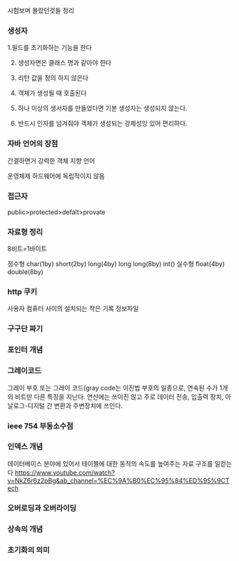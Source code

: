 시험보며 몰랐던것들 정리

### 생성자

1.필드를 초기화하는 기능을 한다

2. 생성자면은 클래스 명과 같아야 한다

3. 리턴 값을 정의 하지 않은다

4. 객체가 생성될 때 호출된다

5. 하나 이상의 생서자를 만들었다면 기본 생성자는 생성되지 않는다.

6. 반드시 인자를 넘겨줘야 객체가 생성되는 강제성잉 있어 편리하다.


### 자바 언어의 장점

간결하면거 강력한 객체 지향 언어

운영체제 하드웨어에 독립적이지 않음


### 접근자

public>protected>defalt>provate


### 자료형 정리

8비트=1바이트


정수형
char(1by)
short(2by)
long(4by)
long long(8by)
int()
실수형
float(4by)
double(8by)

### http 쿠키

사용자 컴퓨터 사이의 설치되는 작은 기록 정보파일

### 구구단 짜기

### 포인터 개념

### 그레이코드 

그레이 부호 또는 그레이 코드(gray code는 이진법 부호의 일종으로, 연속된 수가 1개의 비트만 다른 특징을 지닌다. 연산에는 쓰이진 않고 주로 데이터 전송, 입출력 장치, 아날로그-디지털 간 변환과 주변장치에 쓰인다.

### ieee 754 부동소수점

### 인덱스 개념
 데이터베이스 분야에 있어서 테이블에 대한 동작의 속도를 높여주는 자료 구조를 일컫는다 https://www.youtube.com/watch?v=NkZ6r6z2pBg&ab_channel=%EC%9A%B0%EC%95%84%ED%95%9CTech
 
 ### 오버로딩과 오버라이딩
 
 ### 상속의 개념
 
 ### 초기화의 의미
